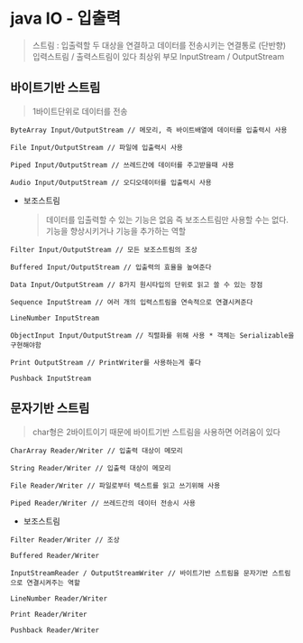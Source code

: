 # java IO - 입출력

> 스트림 : 입출력할 두 대상을 연결하고 데이터를 전송시키는 연결통로 (단반향)
> 입력스트림 / 출력스트림이 있다
> 최상위 부모 InputStream / OutputStream

## 바이트기반 스트림

> 1바이트단위로 데이터를 전송

```
ByteArray Input/OutputStream // 메모리, 즉 바이트배열에 데이터를 입출력시 사용

File Input/OutputStream // 파일에 입출력시 사용

Piped Input/OutputStream // 쓰레드간에 데이터를 주고받을때 사용

Audio Input/OutputStream // 오디오데이터를 입출력시 사용
```

- 보조스트림
  > 데이터를 입출력할 수 있는 기능은 없음 즉 보조스트림만 사용할 수는 없다.
  > 기능을 향상시키거나 기능을 추가하는 역할

```
Filter Input/OutputStream // 모든 보조스트림의 조상

Buffered Input/OutputStream // 입출력의 효율을 높여준다

Data Input/OutputStream // 8가지 원시타입의 단위로 읽고 쓸 수 있는 장점

Sequence InputStream // 여러 개의 입력스트림을 연속적으로 연결시켜준다

LineNumber InputStream

ObjectInput Input/OutputStream // 직렬화를 위해 사용 * 객체는 Serializable을 구현해야함

Print OutputStream // PrintWriter를 사용하는게 좋다

Pushback InputStream
```

## 문자기반 스트림

> char형은 2바이트이기 때문에 바이트기반 스트림을 사용하면 어려움이 있다

```
CharArray Reader/Writer // 입출력 대상이 메모리

String Reader/Writer // 입출력 대상이 메모리

File Reader/Writer // 파일로부터 텍스트를 읽고 쓰기위해 사용

Piped Reader/Writer // 쓰레드간의 데이터 전송시 사용
```

- 보조스트림

```
Filter Reader/Writer // 조상

Buffered Reader/Writer

InputStreamReader / OutputStreamWriter // 바이트기반 스트림을 문자기반 스트림으로 연결시켜주는 역할

LineNumber Reader/Writer

Print Reader/Writer

Pushback Reader/Writer
```
